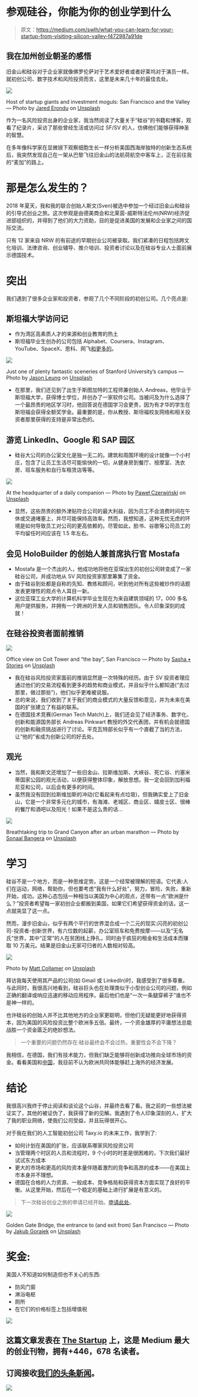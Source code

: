 # 参观硅谷，你能为你的创业学到什么

> 原文：<https://medium.com/swlh/what-you-can-learn-for-your-startup-from-visiting-silicon-valley-f472987a91de>

## 我在加州创业朝圣的感悟

旧金山和硅谷对于企业家就像佛罗伦萨对于艺术爱好者或者好莱坞对于演员一样。就初创公司、数字技术和风险投资而言，这里是未来几十年的最佳去处。

![](img/21f13c56b548168f8cd4de8229f298e2.png)

Host of startup giants and investment moguls: San Francisco and the Valley — Photo by [Jared Erondu](https://unsplash.com/photos/1Fm_k4Ip7jM?utm_source=unsplash&utm_medium=referral&utm_content=creditCopyText) on [Unsplash](https://unsplash.com/?utm_source=unsplash&utm_medium=referral&utm_content=creditCopyText)

作为一名风险投资出身的企业家，我当然阅读了大量关于“硅谷”的书籍和博客，观看了纪录片，采访了那些曾经生活或访问过 SF/SV 的人，仿佛他们能够获得神圣的智慧。

在多年像科学家在显微镜下观察细胞生长一样分析美国西海岸独特的创新生态系统后，我突然发现自己在一架从巴黎飞往旧金山的法航荷航空中客车上，正在前往我的“麦加”的路上。

# 那是怎么发生的？

2018 年夏天，我和我的联合创始人斯文(Sven)被选中参加一个经过旧金山和硅谷的引导式创业之旅。这次参观是由德美商会和北莱茵-威斯特法伦州(NRW)经济促进部组织的，并得到了他们的大力资助，目的是促进美国的发展和企业家之间的国际交流。

只有 12 家来自 NRW 的有前途的早期创业公司被录取。我们紧凑的日程包括跨文化培训、法律咨询、创业辅导、推介培训、投资者讨论以及在硅谷专业人士面前展示德国技术。

# 突出

我们遇到了很多企业家和投资者，参观了几个不同阶段的初创公司。几个亮点是:

## 斯坦福大学访问记

*   作为湾区高素质人才的来源和创业教育的热土
*   斯坦福毕业生创办的公司包括 Alphabet、Coursera、Instagram、YouTube、SpaceX、思科、网飞[和更多的](https://en.wikipedia.org/wiki/List_of_companies_founded_by_Stanford_University_alumni)。

![](img/4178addf0dae1d99c94c067baf898423.png)

Just one of plenty fantastic sceneries of Stanford University’s campus — Photo by [Jason Leung](https://unsplash.com/photos/r93UZeT3AQE?utm_source=unsplash&utm_medium=referral&utm_content=creditCopyText) on [Unsplash](https://unsplash.com/search/photos/stanford?utm_source=unsplash&utm_medium=referral&utm_content=creditCopyText)

*   在那里，我们还见到了出生于斯图加特的工程师兼创始人 Andreas，他毕业于斯坦福大学，获得博士学位，并创办了一家软件公司。当被问及为什么选择了一个最昂贵的地区学习时，他回答说在德国学习会更贵，因为有才华的学生在斯坦福会获得全额奖学金。最重要的是，你从教授、斯坦福校友网络和相关投资者那里获得的支持是非常出色的。

## 游览 LinkedIn、Google 和 SAP 园区

*   硅谷大公司的办公室文化是独一无二的。建筑和周围环境的设计就像一个小村庄，包含了让员工生活尽可能愉快的一切，从健身房到餐厅、按摩室、洗衣房、班车服务和自行车租赁店等等。

![](img/38b240ed61ed0ca0d759e510eaff54d4.png)

At the headquarter of a daily companion — Photo by [Paweł Czerwiński](https://unsplash.com/photos/fpZZEV0uQwA?utm_source=unsplash&utm_medium=referral&utm_content=creditCopyText) on [Unsplash](https://unsplash.com/?utm_source=unsplash&utm_medium=referral&utm_content=creditCopyText)

*   显然，这些昂贵的额外津贴符合公司的最大利益，因为员工不会浪费时间在午休或交通堵塞上，并尽可能保持高效率。然而，我想知道，这种无忧无虑的环境是如何导致员工对公司的更高依赖的。尽管如此，脸书、谷歌等公司员工的平均留任时间应该在 1.5 年左右。

## 会见 HoloBuilder 的创始人兼首席执行官 Mostafa

*   Mostafa 是一个杰出的人，他成功地将他在亚琛出生的初创公司转变成了一家硅谷公司，并成功地从 SV 风险投资家那里筹集了资金。
*   由于硅谷到处都是自称的先知、教练和顾问，听到他对所有这些被炒作的话题发表更理性的观点令人耳目一新。
*   这位亚琛工业大学的计算机科学毕业生现在为来自建筑领域的 17，000 多名用户提供服务，并拥有一个跨洲的开发人员和销售团队。令人印象深刻的成就！

## 在硅谷投资者面前推销

![](img/6c73494a7f1ff42a54c4942f69816643.png)

Office view on Coit Tower and “the bay”, San Francisco — Photo by [Sasha • Stories](https://unsplash.com/photos/IkpC4BZILCo?utm_source=unsplash&utm_medium=referral&utm_content=creditCopyText) on [Unsplash](https://unsplash.com/search/photos/san-francisco?utm_source=unsplash&utm_medium=referral&utm_content=creditCopyText)

*   我在硅谷风险投资家面前的推销显然是一次特殊的经历。由于 SV 投资者理应通过他们的交易流程看到更多的趋势和商业模式，并且似乎什么都知道(“去过那里，做过那些”)，他们似乎更难被说服。
*   总的来说，我们收到了关于我们的商业模式的大量反馈和意见，并为未来在美国的扩张建立了有益的联系。
*   在德国技术竞赛(German Tech Match)上，我们还会见了经济事务、数字化、创新和能源国务部长 Andreas Pinkwart 教授的外交代表团，并有机会就德国的创新和融资挑战进行了讨论。平克瓦特部长似乎有一个直截了当的方法，让“他的”省成为创新公司的好去处。

## 观光

*   当然，我和斯文还增加了一些旧金山、拉斯维加斯、大峡谷、死亡谷、约塞米蒂国家公园的观光活动，以便获得整体印象，解放思想。我一定会回到加利福尼亚和公司，以后会有更多的时间。
*   虽然我没有回到拉斯维加斯的冲动(它看起来有点垃圾)，但我确实爱上了旧金山，它是一个非常多元化的城市，有海滩、老城区、商业区、嬉皮士区、很棒的餐厅和酒吧以及阳光！如果不是这么贵的话…

![](img/350387c2ddd39d429681ff2ecf44681b.png)

Breathtaking trip to Grand Canyon after an urban marathon — Photo by [Sonaal Bangera](https://unsplash.com/photos/XuQGqCBpNGk?utm_source=unsplash&utm_medium=referral&utm_content=creditCopyText) on [Unsplash](https://unsplash.com/?utm_source=unsplash&utm_medium=referral&utm_content=creditCopyText)

# 学习

硅谷不是一个地方，而是一种思维定势。这是一个经常被理解的短语。它代表:人们在运动，网络，帮助你，但也要考虑“我有什么好处”，努力，冒险，失败，重新开始，成功。这种心态包括一种相当以美国为中心的观点，还带有一点“欧洲是什么？”投资者希望每一家初创企业都搬到美国，如果它们希望获得资金的话，这一点就突显了这一点。

然而，漫步旧金山，似乎有两个平行的世界混合成一个二元的现实:闪亮的初创公司-投资者-创新世界，有六位数的起薪，办公室班车和免费按摩——以及“无名氏”世界，其中“正常”的人在贫困线上挣扎，同时由于疯狂的租金和生活成本而赚取 10 万美元。结果是旧金山无家可归者的人数相对较高。

![](img/b0b65b0c539851966eede1424556c410.png)

Photo by [Matt Collamer](https://unsplash.com/photos/8UG90AYPDW4?utm_source=unsplash&utm_medium=referral&utm_content=creditCopyText) on [Unsplash](https://unsplash.com/search/photos/homeless?utm_source=unsplash&utm_medium=referral&utm_content=creditCopyText)

拜访我每天使用其产品的公司(如 Gmail 或 LinkedIn)时，我感受到了很多尊重。与此同时，我很高兴地看到，硅谷巨头也在处理类似于小型创业公司的问题，例如正确的翻译或响应迅速的移动应用程序。最后他们也是“一次一条腿穿裤子”谁也不是神一样的。

也许硅谷的创始人并不比其他地方的企业家更聪明，但他们无疑能更好地获得资本，因为美国的风险投资比整个欧洲多五倍。最终，一个资金雄厚的平庸想法总能战胜一个资金匮乏的绝妙想法。

> 一个重要的问题仍然存在:硅谷最终会不会过热，重要性会不会下降？

我相信，在德国，我们有技术能力，但我们缺乏能够将创新成功推向全球市场的资金。看看美国和[中国](/swlh/a-glimpse-into-the-future-5-insights-from-traveling-china-cad376a9caaa)，我目前不认为欧洲共同体能够赶上海外的经济发展。

# 结论

我很高兴我终于停止阅读和谈论这个山谷，并最终去看了看。我之前的一些想法被证实了，其他的被证伪了，我获得了新的见解。我遇到了令人印象深刻的人，扩大了我的职业网络，使我们公司受益，并且玩得很开心。

对于我在我们的人工智能初创公司 Taxy.io 的未来工作，我学到了:

*   如何计划在美国的扩张，应该联系哪家风险投资公司
*   当管理两个时区的人员和流程时，9 个小时的时差是很困难的，下次我们最好试试东方成本
*   更大的市场和更高的风险资本量伴随着激烈的竞争和高昂的成本——在美国上市本身并不理想。
*   德国在合格的人力资源、一般成本、竞争格局和获得资本方面实现了良好的平衡。从这里开始，然后在一个稳定的基础上进行扩展是有意义的。

> 下一次硅谷创业之旅的申请已经开始。[申请此处](http://www.gaccny.com/dienstleistungen/innovation-startup-relations/step-usa-application-form/)。

![](img/f71396817530f6282c5ec8b67753148f.png)

Golden Gate Bridge, the entrance to (and exit from) San Francisco — Photo by [Jakub Gorajek](https://unsplash.com/photos/xC41_fGtp6A?utm_source=unsplash&utm_medium=referral&utm_content=creditCopyText) on [Unsplash](https://unsplash.com/?utm_source=unsplash&utm_medium=referral&utm_content=creditCopyText)

# 奖金:

美国人不知道如何制造但也不关心的东西:

*   防风门窗
*   淋浴电枢
*   厕所
*   在它们的价格标签上包括增值税

[![](img/308a8d84fb9b2fab43d66c117fcc4bb4.png)](https://medium.com/swlh)

## 这篇文章发表在 [The Startup](https://medium.com/swlh) 上，这是 Medium 最大的创业刊物，拥有+446，678 名读者。

## 订阅接收[我们的头条新闻](https://growthsupply.com/the-startup-newsletter/)。

[![](img/b0164736ea17a63403e660de5dedf91a.png)](https://medium.com/swlh)
